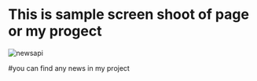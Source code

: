 # This is sample screen shoot of page or my progect
![newsapi](https://github.com/yonas-fsaha/news-api-with-nodejs/assets/104067688/eb911bf6-821c-454b-ac92-35bdae2046d1)

#you can find any news in my project
